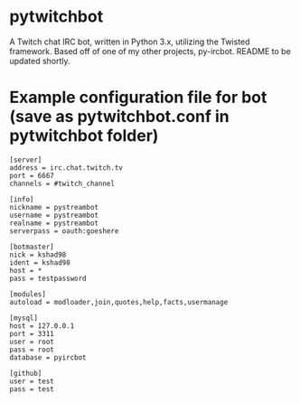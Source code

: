 # pytwitchbot
A Twitch chat IRC bot, written in Python 3.x, utilizing the Twisted framework. Based off of one of my other projects, py-ircbot.
README to be updated shortly.

# Example configuration file for bot (save as pytwitchbot.conf in pytwitchbot folder)

```
[server]
address = irc.chat.twitch.tv
port = 6667
channels = #twitch_channel

[info]
nickname = pystreambot
username = pystreambot
realname = pystreambot
serverpass = oauth:goeshere

[botmaster]
nick = kshad98
ident = kshad98
host = *
pass = testpassword

[modules]
autoload = modloader,join,quotes,help,facts,usermanage

[mysql]
host = 127.0.0.1
port = 3311
user = root
pass = root
database = pyircbot

[github]
user = test
pass = test
```



